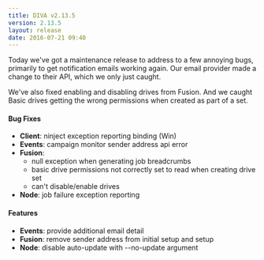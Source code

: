 ```yaml
---
title: DIVA v2.13.5
version: 2.13.5
layout: release
date: 2016-07-21 09:40
---
```


Today we've got a maintenance release to address to a few annoying bugs, primarily to get notification emails working again. Our email provider made a change to their API, which we only just caught.

We've also fixed enabling and disabling drives from Fusion. And we caught Basic drives getting the wrong permissions when created as part of a set.

#### Bug Fixes

- **Client**: ninject exception reporting binding (Win)
- **Events**: campaign monitor sender address api error
- **Fusion**:
  - null exception when generating job breadcrumbs
  - basic drive permissions not correctly set to read when creating drive set
  - can't disable/enable drives
- **Node**: job failure exception reporting

#### Features
- **Events**: provide additional email detail
- **Fusion**: remove sender address from initial setup and setup
- **Node**: disable auto-update with --no-update argument
